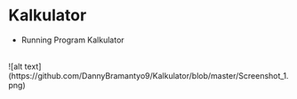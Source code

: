 # Kalkulator
* Running Program Kalkulator
<br>
![alt text](https://github.com/DannyBramantyo9/Kalkulator/blob/master/Screenshot_1.png)
